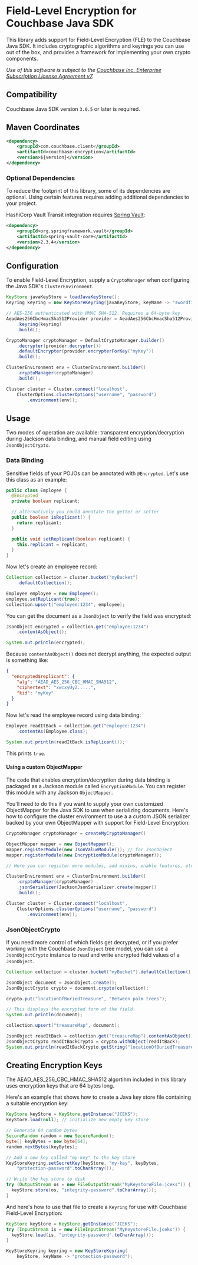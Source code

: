 # Field-Level Encryption for Couchbase Java SDK

This library adds support for Field-Level Encryption (FLE) to the Couchbase
Java SDK. It includes cryptographic algorithms and keyrings
you can use out of the box, and provides a framework for implementing
your own crypto components.

_Use of this software is subject to the
[Couchbase Inc. Enterprise Subscription License Agreement v7](https://www.couchbase.com/ESLA01162020)._

## Compatibility

Couchbase Java SDK version `3.0.5` or later is required.

## Maven Coordinates

```xml
<dependency>
    <groupId>com.couchbase.client</groupId>
    <artifactId>couchbase-encryption</artifactId>
    <version>${version}</version>
</dependency>
```

### Optional Dependencies

To reduce the footprint of this library, some of its dependencies
are optional. Using certain features requires adding additional dependencies
to your project.

HashiCorp Vault Transit integration requires [Spring Vault](https://docs.spring.io/spring-vault/docs/current/reference/html/):

```xml
<dependency>
    <groupId>org.springframework.vault</groupId>
    <artifactId>spring-vault-core</artifactId>
    <version>2.3.4</version>
</dependency>
```

## Configuration

To enable Field-Level Encryption, supply a `CryptoManager` when configuring
the Java SDK's `ClusterEnvironment`.

```java
KeyStore javaKeyStore = loadJavaKeyStore();
Keyring keyring = new KeyStoreKeyring(javaKeyStore, keyName -> "swordfish");

// AES-256 authenticated with HMAC SHA-512. Requires a 64-byte key.
AeadAes256CbcHmacSha512Provider provider = AeadAes256CbcHmacSha512Provider.builder()
    .keyring(keyring)
    .build();

CryptoManager cryptoManager = DefaultCryptoManager.builder()
    .decrypter(provider.decrypter())
    .defaultEncrypter(provider.encrypterForKey("myKey"))
    .build();

ClusterEnvironment env = ClusterEnvironment.builder()
    .cryptoManager(cryptoManager)
    .build();

Cluster cluster = Cluster.connect("localhost",
    ClusterOptions.clusterOptions("username", "password")
        .environment(env));
```

## Usage

Two modes of operation are available: transparent encryption/decryption
during Jackson data binding, and manual field editing using `JsonObjectCrypto`.

### Data Binding

Sensitive fields of your POJOs can be annotated with `@Encrypted`.
Let's use this class as an example:

```java
public class Employee {
  @Encrypted
  private boolean replicant;

  // alternatively you could annotate the getter or setter
  public boolean isReplicant() {
    return replicant;
  }

  public void setReplicant(boolean replicant) {
    this.replicant = replicant;
  }
}
```

Now let's create an employee record:

```java
Collection collection = cluster.bucket("myBucket")
    .defaultCollection();

Employee employee = new Employee();
employee.setReplicant(true);
collection.upsert("employee:1234", employee);
```

You can get the document as a `JsonObject` to verify the field was encrypted:

```java
JsonObject encrypted = collection.get("employee:1234")
    .contentAsObject();

System.out.println(encrypted);
```

Because `contentAsObject()` does not decrypt anything, the expected output
is something like:

```json
{
  "encrypted$replicant": {
    "alg": "AEAD_AES_256_CBC_HMAC_SHA512",
    "ciphertext": "xwcxyUyZ.....",
    "kid": "myKey"
  }
}
```

Now let's read the employee record using data binding:

```java
Employee readItBack = collection.get("employee:1234")
    .contentAs(Employee.class);

System.out.println(readItBack.isReplicant());
```

This prints `true`.

#### Using a custom ObjectMapper

The code that enables encryption/decryption during data binding is packaged
as a Jackson module called `EncryptionModule`. You can register this module
with any Jackson `ObjectMapper`.

You'll need to do this if you want to supply your own customized ObjectMapper
for the Java SDK to use when serializing documents. Here's how to configure
the cluster environment to use a a custom JSON serializer backed by your own
ObjectMapper with support for Field-Level Encryption:

```java
CryptoManager cryptoManager = createMyCryptoManager()

ObjectMapper mapper = new ObjectMapper();
mapper.registerModule(new JsonValueModule()); // for JsonObject
mapper.registerModule(new EncryptionModule(cryptoManager));

// Here you can register more modules, add mixins, enable features, etc.

ClusterEnvironment env = ClusterEnvironment.builder()
    .cryptoManager(cryptoManager)
    .jsonSerializer(JacksonJsonSerializer.create(mapper))
    .build();

Cluster cluster = Cluster.connect("localhost",
    ClusterOptions.clusterOptions("username", "password")
        .environment(env));
```

### JsonObjectCrypto

If you need more control of which fields get decrypted, or if you prefer
working with the Couchbase `JsonObject` tree model, you can use
a `JsonObjectCrypto` instance to read and write encrypted field values
of a `JsonObject`.

```java
Collection collection = cluster.bucket("myBucket").defaultCollection();

JsonObject document = JsonObject.create();
JsonObjectCrypto crypto = document.crypto(collection);

crypto.put("locationOfBuriedTreasure", "Between palm trees");

// This displays the encrypted form of the field
System.out.println(document);

collection.upsert("treasureMap", document);

JsonObject readItBack = collection.get("treasureMap").contentAsObject();
JsonObjectCrypto readItBackCrypto = crypto.withObject(readItBack);
System.out.println(readItBackCrypto.getString("locationOfBuriedTreasure"));
```

## Creating Encryption Keys

The AEAD_AES_256_CBC_HMAC_SHA512 algortihm included in this library uses
encryption keys that are 64 bytes long.

Here's an example that shows how to create a Java key store file containing
a suitable encryption key:

```java
KeyStore keyStore = KeyStore.getInstance("JCEKS");
keyStore.load(null); // initialize new empty key store

// Generate 64 random bytes
SecureRandom random = new SecureRandom();
byte[] keyBytes = new byte[64];
random.nextBytes(keyBytes);

// Add a new key called "my-key" to the key store
KeyStoreKeyring.setSecretKey(keyStore, "my-key", keyBytes,
    "protection-password".toCharArray());

// Write the key store to disk
try (OutputStream os = new FileOutputStream("MyKeystoreFile.jceks")) {
  keyStore.store(os, "integrity-password".toCharArray());
}
```

And here's how to use that file to create a `Keyring` for use with
Couchbase Field-Level Encryption:
```java
KeyStore keyStore = KeyStore.getInstance("JCEKS");
try (InputStream is = new FileInputStream("MyKeystoreFile.jceks")) {
  keyStore.load(is, "integrity-password".toCharArray());
}

KeyStoreKeyring keyring = new KeyStoreKeyring(
    keyStore, keyName -> "protection-password");
```
